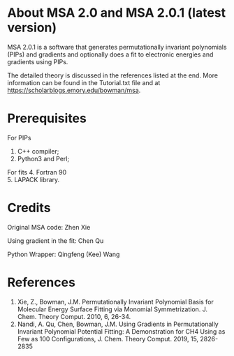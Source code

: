 # About MSA 2.0 and MSA 2.0.1 (latest version)
MSA 2.0.1 is a software that generates permutationally invariant polynomials (PIPs) and gradients and optionally does a fit to electronic energies and gradients using PIPs.

The detailed theory is discussed in the references listed at the end. More information can be found in the Tutorial.txt file and at https://scholarblogs.emory.edu/bowman/msa.

# Prerequisites
For PIPs
1. C++  compiler;
2. Python3 and Perl;
   
For  fits
4. Fortran 90   
5. LAPACK library.

# Credits
Original MSA code: Zhen Xie

Using gradient in the fit: Chen Qu

Python Wrapper: Qingfeng (Kee) Wang


# References
1. Xie, Z., Bowman, J.M. Permutationally Invariant Polynomial Basis for Molecular Energy Surface Fitting via Monomial Symmetrization. J. Chem. Theory Comput. 2010, 6, 26-34.
2. Nandi, A. Qu, Chen, Bowman, J.M. Using Gradients in Permutationally Invariant Polynomial Potential Fitting: A Demonstration for CH4 Using as Few as 100 Configurations, J. Chem. Theory Comput. 2019, 15, 2826-2835
